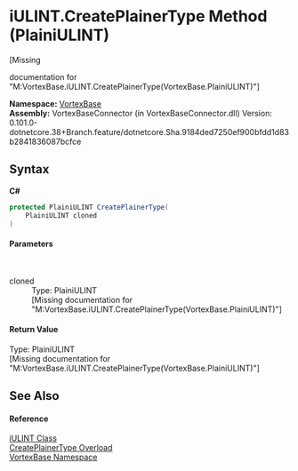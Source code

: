 # iULINT.CreatePlainerType Method (PlainiULINT)
 

\[Missing <summary> documentation for "M:VortexBase.iULINT.CreatePlainerType(VortexBase.PlainiULINT)"\]

**Namespace:**&nbsp;<a href="N_VortexBase.md">VortexBase</a><br />**Assembly:**&nbsp;VortexBaseConnector (in VortexBaseConnector.dll) Version: 0.101.0-dotnetcore.38+Branch.feature/dotnetcore.Sha.9184ded7250ef900bfdd1d83b2841836087bcfce

## Syntax

**C#**<br />
``` C#
protected PlainiULINT CreatePlainerType(
	PlainiULINT cloned
)
```


#### Parameters
&nbsp;<dl><dt>cloned</dt><dd>Type: PlainiULINT<br />\[Missing <param name="cloned"/> documentation for "M:VortexBase.iULINT.CreatePlainerType(VortexBase.PlainiULINT)"\]</dd></dl>

#### Return Value
Type: PlainiULINT<br />\[Missing <returns> documentation for "M:VortexBase.iULINT.CreatePlainerType(VortexBase.PlainiULINT)"\]

## See Also


#### Reference
<a href="T_VortexBase_iULINT.md">iULINT Class</a><br /><a href="Overload_VortexBase_iULINT_CreatePlainerType.md">CreatePlainerType Overload</a><br /><a href="N_VortexBase.md">VortexBase Namespace</a><br />